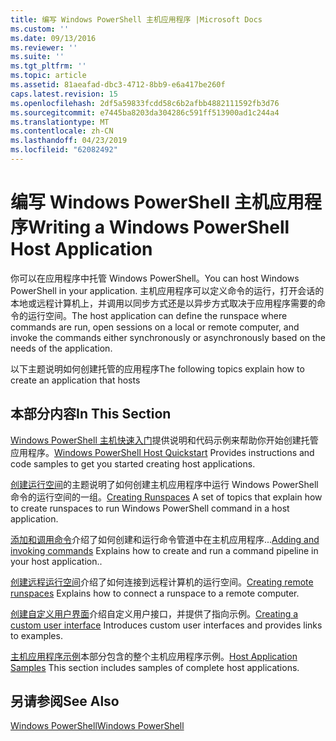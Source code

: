 ```yaml
---
title: 编写 Windows PowerShell 主机应用程序 |Microsoft Docs
ms.custom: ''
ms.date: 09/13/2016
ms.reviewer: ''
ms.suite: ''
ms.tgt_pltfrm: ''
ms.topic: article
ms.assetid: 81aeafad-dbc3-4712-8bb9-e6a417be260f
caps.latest.revision: 15
ms.openlocfilehash: 2df5a59833fcdd58c6b2afbb4882111592fb3d76
ms.sourcegitcommit: e7445ba8203da304286c591ff513900ad1c244a4
ms.translationtype: MT
ms.contentlocale: zh-CN
ms.lasthandoff: 04/23/2019
ms.locfileid: "62082492"
---
```

# <a name="writing-a-windows-powershell-host-application"></a><span data-ttu-id="59c26-102">编写 Windows PowerShell 主机应用程序</span><span class="sxs-lookup"><span data-stu-id="59c26-102">Writing a Windows PowerShell Host Application</span></span>

<span data-ttu-id="59c26-103">你可以在应用程序中托管 Windows PowerShell。</span><span class="sxs-lookup"><span data-stu-id="59c26-103">You can host Windows PowerShell in your application.</span></span> <span data-ttu-id="59c26-104">主机应用程序可以定义命令的运行，打开会话的本地或远程计算机上，并调用以同步方式还是以异步方式取决于应用程序需要的命令的运行空间。</span><span class="sxs-lookup"><span data-stu-id="59c26-104">The host application can define the runspace where commands are run, open sessions on a local or remote computer, and invoke the commands either synchronously or asynchronously based on the needs of the application.</span></span>

<span data-ttu-id="59c26-105">以下主题说明如何创建托管的应用程序</span><span class="sxs-lookup"><span data-stu-id="59c26-105">The following topics explain how to create an application that hosts</span></span>

## <a name="in-this-section"></a><span data-ttu-id="59c26-106">本部分内容</span><span class="sxs-lookup"><span data-stu-id="59c26-106">In This Section</span></span>

<span data-ttu-id="59c26-107">[Windows PowerShell 主机快速入门](./windows-powershell-host-quickstart.md)提供说明和代码示例来帮助你开始创建托管应用程序。</span><span class="sxs-lookup"><span data-stu-id="59c26-107">[Windows PowerShell Host Quickstart](./windows-powershell-host-quickstart.md) Provides instructions and code samples to get you started creating host applications.</span></span>

<span data-ttu-id="59c26-108">[创建运行空间](./creating-runspaces.md)的主题说明了如何创建主机应用程序中运行 Windows PowerShell 命令的运行空间的一组。</span><span class="sxs-lookup"><span data-stu-id="59c26-108">[Creating Runspaces](./creating-runspaces.md) A set of topics that explain how to create runspaces to run Windows PowerShell command in a host application.</span></span>

<span data-ttu-id="59c26-109">[添加和调用命令](./adding-and-invoking-commands.md)介绍了如何创建和运行命令管道中在主机应用程序...</span><span class="sxs-lookup"><span data-stu-id="59c26-109">[Adding and invoking commands](./adding-and-invoking-commands.md) Explains how to create and run a command pipeline in your host application..</span></span>

<span data-ttu-id="59c26-110">[创建远程运行空间](./creating-remote-runspaces.md)介绍了如何连接到远程计算机的运行空间。</span><span class="sxs-lookup"><span data-stu-id="59c26-110">[Creating remote runspaces](./creating-remote-runspaces.md) Explains how to connect a runspace to a remote computer.</span></span>

<span data-ttu-id="59c26-111">[创建自定义用户界面](./creating-a-custom-user-interface.md)介绍自定义用户接口，并提供了指向示例。</span><span class="sxs-lookup"><span data-stu-id="59c26-111">[Creating a custom user interface](./creating-a-custom-user-interface.md) Introduces custom user interfaces and provides links to examples.</span></span>

<span data-ttu-id="59c26-112">[主机应用程序示例](./host-application-samples.md)本部分包含的整个主机应用程序示例。</span><span class="sxs-lookup"><span data-stu-id="59c26-112">[Host Application Samples](./host-application-samples.md) This section includes samples of complete host applications.</span></span>

## <a name="see-also"></a><span data-ttu-id="59c26-113">另请参阅</span><span class="sxs-lookup"><span data-stu-id="59c26-113">See Also</span></span>

[<span data-ttu-id="59c26-114">Windows PowerShell</span><span class="sxs-lookup"><span data-stu-id="59c26-114">Windows PowerShell</span></span>](http://msdn.microsoft.com/en-us/b41a2af3-aec1-402d-8e18-c2c26be461ff)